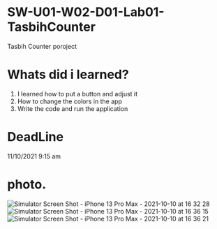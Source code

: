 # SW-U01-W02-D01-Lab01-TasbihCounter
Tasbih Counter poroject
# Whats did i learned?
1. I learned how to put a button and adjust it
2. How to change the colors in the app
3. Write the code and run the application

# DeadLine
11/10/2021 9:15 am
# photo.
![Simulator Screen Shot - iPhone 13 Pro Max - 2021-10-10 at 16 32 28](https://user-images.githubusercontent.com/91871990/136759320-660f7afa-40c0-4fb4-8722-790c32300810.png)
![Simulator Screen Shot - iPhone 13 Pro Max - 2021-10-10 at 16 36 15](https://user-images.githubusercontent.com/91871990/136759340-9c199fab-3e72-462e-90f7-53184ccb945d.png)
![Simulator Screen Shot - iPhone 13 Pro Max - 2021-10-10 at 16 36 21](https://user-images.githubusercontent.com/91871990/136759365-5ce341a3-2426-40f3-af41-d63a530d32f6.png)
